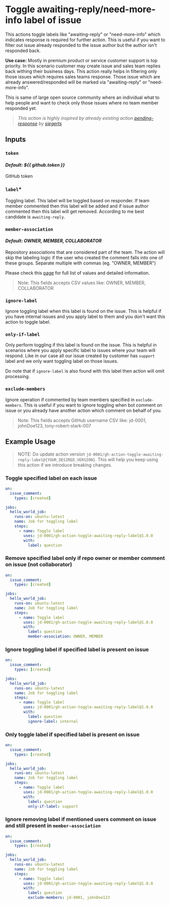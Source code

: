 # Toggle awaiting-reply/need-more-info label of issue

This actions toggle labels like "awaiting-reply" or "need-more-info" which indicates response is required for further action. This is useful if you want to filter out issue already responded to the issue author but the author isn't responded back.

**Use case:**
Mostly in premium product or service customer support is top priority. In this scenario customer may create issue and sales team replies back withing their business days. This action really helps in filtering only those issues which requires sales teams response. Those issue which are already answered/responded will be marked via "awaiting-reply" or "need-more-info".

This is same of large open source community where an individual what to help people and want to check only those issues where no team member responded yet.

> *This action is highly inspired by already existing action [pending-response](https://github.com/siegerts/pending-response) by [siegerts](https://github.com/siegerts)*

## Inputs

### `token`

#### *Default: ${{ github.token }}*

GitHub token

### `label`*

Toggling label. This label will be toggled based on responder. If team member commented then this label will be added and if issue author commented then this label will get removed. According to me best candidate is `awaiting-reply`.

### `member-association`

#### *Default: OWNER, MEMBER, COLLABORATOR*

Repository associations that are considered part of the team. The action will skip the labeling logic if the user who created the comment falls into one of these groups. Separate multiple with commas (eg. "OWNER, MEMBER")

Please check this [page](https://docs.github.com/en/graphql/reference/enums#commentauthorassociation) for full list of values and detailed information.

> Note: This fields accepts CSV values like: OWNER, MEMBER, COLLABORATOR

### `ignore-label`

Ignore toggling label when this label is found on the issue. This is helpful if you have internal issues and you apply label to them and you don't want this action to toggle label.

### `only-if-label`

Only perform toggling if this label is found on the issue. This is helpful in scenarios where you apply specific label to issues where your team will respond. Like in our case all our issue created by customer has `support` label and we only want toggling label on those issues.

Do note that if `ignore-label` is also found with this label then action will omit processing.

### `exclude-members`

Ignore operation if commented by team members specified in `exclude-members`. This is useful if you want to ignore toggling when bot comment on issue or you already have another action which comment on behalf of you.

> Note: This fields accepts GitHub username CSV like: jd-0001, johnDoe123, tony-robert-stark-007

## Example Usage

> NOTE: Do update action version `jd-0001/gh-action-toggle-awaiting-reply-label@{YOUR_DESIRED_VERSION}`. This will help you keep using this action if we introduce breaking changes.

### Toggle specified label on each issue

```yml
on:
  issue_comment:
    types: [created]

jobs:
  hello_world_job:
    runs-on: ubuntu-latest
    name: Job for toggling label
    steps:
      - name: Toggle label
        uses: jd-0001/gh-action-toggle-awaiting-reply-label@1.0.0
        with:
          label: question
```

### Remove specified label only if repo owner or member comment on issue (not collaborator)

```yml
on:
  issue_comment:
    types: [created]

jobs:
  hello_world_job:
    runs-on: ubuntu-latest
    name: Job for toggling label
    steps:
      - name: Toggle label
        uses: jd-0001/gh-action-toggle-awaiting-reply-label@1.0.0
        with:
          label: question
          member-association: OWNER, MEMBER
```

### Ignore toggling label if specified label is present on issue

```yml
on:
  issue_comment:
    types: [created]

jobs:
  hello_world_job:
    runs-on: ubuntu-latest
    name: Job for toggling label
    steps:
      - name: Toggle label
        uses: jd-0001/gh-action-toggle-awaiting-reply-label@1.0.0
        with:
          label: question
          ignore-label: internal
```

### Only toggle label if specified label is present on issue

```yml
on:
  issue_comment:
    types: [created]

jobs:
  hello_world_job:
    runs-on: ubuntu-latest
    name: Job for toggling label
    steps:
      - name: Toggle label
        uses: jd-0001/gh-action-toggle-awaiting-reply-label@1.0.0
        with:
          label: question
          only-if-label: support
```

### Ignore removing label if mentioned users comment on issue and still present in `member-association`

```yml
on:
  issue_comment:
    types: [created]

jobs:
  hello_world_job:
    runs-on: ubuntu-latest
    name: Job for toggling label
    steps:
      - name: Toggle label
        uses: jd-0001/gh-action-toggle-awaiting-reply-label@1.0.0
        with:
          label: question
          exclude-members: jd-0001, johnDoe123
```
